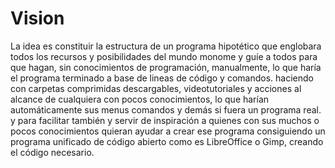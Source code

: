 # Vision
La idea es constituir la estructura de un programa hipotético que englobara todos los recursos y posibilidades del mundo monome y guíe a todos para que hagan, sin conocimientos de programación, manualmente, lo que haría el programa terminado a base de lineas de código y comandos.  haciendo con carpetas comprimidas descargables, videotutoriales y acciones al alcance de cualquiera con pocos conocimientos, lo que harían automáticamente sus menus comandos y demás si fuera un programa real. y para facilitar también y servir de inspiración a quienes con sus muchos o pocos conocimientos quieran ayudar a crear ese programa consiguiendo un programa unificado de código abierto como es LibreOffice o Gimp, creando el código necesario.

